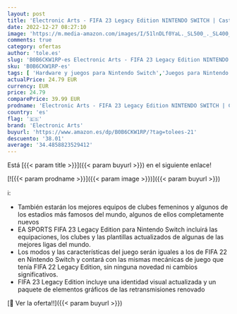 ```yaml
---
layout: post
title: 'Electronic Arts - FIFA 23 Legacy Edition NINTENDO SWITCH | Castellano'
date: 2022-12-27 08:27:10
image: 'https://m.media-amazon.com/images/I/51lnDLf0YaL._SL500_._SL400_.jpg'
comments: true
category: ofertas
author: 'tole.es'
slug: 'B0B6CKW1RP-es Electronic Arts - FIFA 23 Legacy Edition NINTENDO SWITCH |...'
sku: 'B0B6CKW1RP-es'
tags: [ 'Hardware y juegos para Nintendo Switch','Juegos para Nintendo Switch','Videojuegos','electronic arts','nintendo','🇪🇸', ]
actualPrice: 24.79 EUR
currency: EUR
price: 24.79
comparePrice: 39.99 EUR
prodname: 'Electronic Arts - FIFA 23 Legacy Edition NINTENDO SWITCH | Castellano'
country: 'es'
flag: '🇪🇸'
brand: 'Electronic Arts'
buyurl: 'https://www.amazon.es/dp/B0B6CKW1RP/?tag=tolees-21'
descuento: '38.01'
average: '34.4858823529412'
---
```


Está [{{< param title >}}]({{< param buyurl >}}) en el siguiente enlace!

[![{{< param prodname >}}]({{< param image >}})]({{< param buyurl >}})

ℹ️:

- También estarán los mejores equipos de clubes femeninos y algunos de los estadios más famosos del mundo, algunos de ellos completamente nuevos
- EA SPORTS FIFA 23 Legacy Edition para Nintendo Switch incluirá las equipaciones, los clubes y las plantillas actualizados de algunas de las mejores ligas del mundo.
- Los modos y las características del juego serán iguales a los de FIFA 22 en Nintendo Switch y contará con las mismas mecánicas de juego que tenía FIFA 22 Legacy Edition, sin ninguna novedad ni cambios significativos.
- FIFA 23 Legacy Edition incluye una identidad visual actualizada y un paquete de elementos gráficos de las retransmisiones renovado

[🛒 Ver la oferta!!]({{< param buyurl >}})
